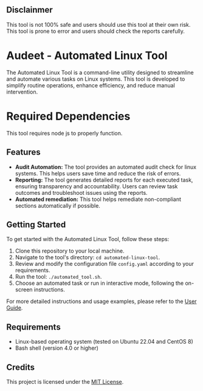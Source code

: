 ## Disclainmer
This tool is not 100% safe and users should use this tool at their own risk.
This tool is prone to error and users should check the reports carefully.

# Audeet - Automated Linux Tool

The Automated Linux Tool is a command-line utility designed to streamline and automate various tasks on Linux systems. This tool is developed to simplify routine operations, enhance efficiency, and reduce manual intervention.

# Required Dependencies
This tool requires node js to properly function.

## Features

- **Audit Automation:** The tool provides an automated audit check for linux systems. This helps users save time and reduce the risk of errors.
- **Reporting:** The tool generates detailed reports for each executed task, ensuring transparency and accountability. Users can review task outcomes and troubleshoot issues using the reports.
- **Automated remediation:** This tool helps remediate non-compliant sections automatically if possible.

## Getting Started

To get started with the Automated Linux Tool, follow these steps:

1. Clone this repository to your local machine.
2. Navigate to the tool's directory: `cd automated-linux-tool`.
3. Review and modify the configuration file `config.yaml` according to your requirements.
4. Run the tool: `./automated_tool.sh`.
5. Choose an automated task or run in interactive mode, following the on-screen instructions.

For more detailed instructions and usage examples, please refer to the [User Guide](user-guide.md).

## Requirements

- Linux-based operating system (tested on Ubuntu 22.04 and CentOS 8)
- Bash shell (version 4.0 or higher)

## Credits

This project is licensed under the [MIT License](LICENSE).
